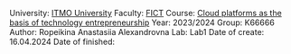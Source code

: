 University: [ITMO University](https://itmo.ru/ru/)
Faculty: [FICT](https://fict.itmo.ru)
Course: [Cloud platforms as the basis of technology entrepreneurship](https://itmo-ict-faculty.github.io/cloud-platforms-as-the-basis-of-technology-entrepreneurship/education/labs2023-2024/lab1/lab1/#_3)
Year: 2023/2024
Group: K66666
Author: Ropeikina Anastasiia Alexandrovna
Lab: Lab1
Date of create: 16.04.2024
Date of finished: 
